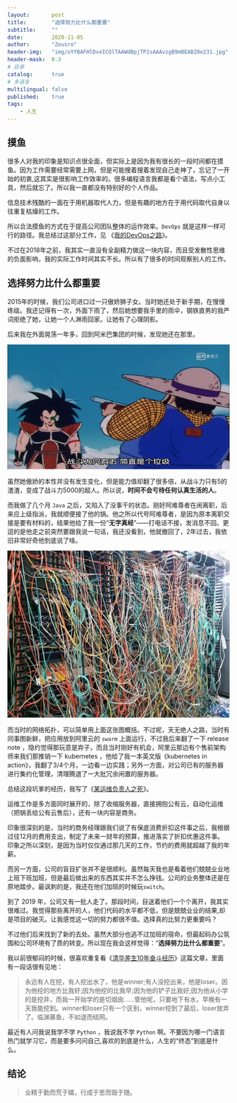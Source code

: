 ```yaml
---
layout:       post
title:        "选择努力比什么都重要"
subtitle:     ""
date:         2020-11-05
author:       "Zeusro"
header-img:   "img/oYYBAFHlDveICOlTAAWdBpjTP2sAAAvzgB9mBEABZ0e231.jpg"
header-mask:  0.3
# 目录
catalog:      true
# 多语言
multilingual: false
published:    true
tags:
    - 人生
---
```



## 摸鱼

很多人对我的印象是知识点很全面，但实际上是因为我有很长的一段时间都在摸鱼。因为工作需要经常需要上网，但是可能搜着搜着发现自己走神了，忘记了一开始的初衷,这其实是很影响工作效率的。很多编程语言我都是看个语法，写点小工具，然后就忘了。所以我一直都没有特别好的个人作品。

信息技术残酷的一面在于用机器取代人力，但是有趣的地方在于用代码取代自身以往重复枯燥的工作。

所以合法摸鱼的方式在于提高公司团队整体的运作效率。`DevOps` 就是这样一样可行的路径。我总结过这部分工作，见 《[我的DevOps之路](http://www.zeusro.com/2020/04/09/my-road-of-devops/)》。

不过在2018年之前，我其实一直没有全副精力做这一块内容，而且受发散性思维的负面影响，我的实际工作时间其实不长。所以有了很多的时间观察别人的工作。

## 选择努力比什么都重要

2015年的时候，我们公司进口过一只傲娇狮子女。当时她还处于新手期，在慢慢练级。我还记得有一次，外面下雨了，然后她想要我手里的雨伞，钢铁直男的我严词拒绝了她，让她一个人淋雨回家。让她有了心理阴影。

后来我在外面晃荡一年多，回到阿米巴集团的时候，发现她还在那里。

![image](/img/sticker/five-level.jpg)

虽然她傲娇的本性并没有发生变化，但是能力值却翻了很多倍，从战斗力只有5的渣渣，变成了战斗力5000的超人。所以说，**时间不会亏待任何认真生活的人**。

而我做了几个月 `Java` 之后，又陷入了没事干的状态。刚好阿难尊者在闹离职，后来应上级指派，我就顺便接了他的锅。他之所以代号阿难尊者，是因为原本离职交接是要有材料的，结果他给了我一份“**无字真经**”——打电话不接，发消息不回。更逗的是他走之前突然要跟我说一句话，我还没看到，他就撤回了，2年过去，我依旧非常好奇他到底说了啥。

![image](/img/sticker/zhizhu.jpg)

而当时的网络拓扑，可以简单用上面这张图概括。不过呢，天无绝人之路，当时有同事图新鲜，把应用放到阿里云的 `swarm` 上面运行，不过我后来翻了一下 release note ，隐约觉得那玩意是弃子，而且当时刚好有机会，阿里云那边有个售前架构师来我们那推销一下 kubernetes ，他给了我一本英文版《kubernetes in action》，我翻了3/4个月，一边看一边实践；另外一方面，对公司已有的服务器进行集约化管理，清理腾退了一大批冗余闲置的服务器。

总结这段坑爹的经历，我写了《[某运维负责人之死](https://developer.aliyun.com/article/765447)》。

运维工作是多方面同时展开的，除了收缩服务器，直接拥抱公有云，自动化运维（把锅丢给公有云售后），还有一块内容是商务。

印象很深刻的是，当时的商务经理跟我们说了有保底消费折扣这件事之后，我根据过往12月的费用支出，制定了未来一财年的预算，推进落实了折扣优惠这件事。印象之所以深刻，是因为当时仅仅通过那几天的工作，节约的费用就超越了我的年薪。

而另一方面，公司的盲目扩张并不是很顺利。虽然每天我也是看着他们兢兢业业地上班下班加班，但是最后做出来的东西其实并不怎么挣钱。公司的业务整体还是在原地踏步。最讽刺的是，我还在他们加班的时候玩`switch`。

到了 2019 年，公司又有一批人走了。那段时间，目送着他们一个个离开，我其实很难过。我觉得那些离开的人，他们代码的水平都不低，但是兢兢业业的结果,却是项目的破灭。让我感觉这一切的努力都很不值。选择真的比努力更重要吗？

不过他们后来找到了新的去处。虽然大部分也逃不过加班的宿命，但最起码办公氛围和公司环境有了质的转变。所以现在我会这样觉得：“**选择努力比什么都重要**”。

我以前很郁闷的时候，很喜欢重复看《[清华差生10年奋斗经历](https://kb.cnblogs.com/page/163907/)》这篇文章，里面有一段话很有见地：

> 永远有人在挖，有人挖出水了，他是winner;有人没挖出来，他是loser。因为他挖的地方比我好;因为他挖的比我早;因为他的铲子比我好;因为他从小学的是挖井，而我一开始学的是切烟囱……管他呢，只要地下有水，早晚有一天我能挖到。winner和loser只有一个区别，winner挖到了最后，loser放弃了。临渊慕鱼，不如退而结网。

最近有人问我说我学不学 `Python` ，我说我不学 `Python` 啊。不要因为哪一门语言热门就学习它，而是要多问问自己,喜欢的到底是什么，人生的“终态”到底是什么。

## 结论

> 业精于勤而荒于嬉，行成于思而毁于随。
